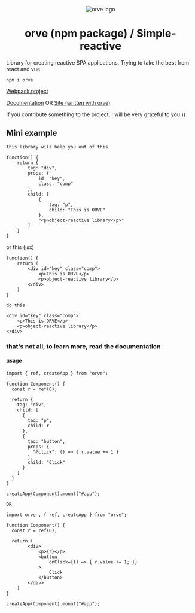 <p align="center"><img src="https://i.ibb.co/5cYvr0k/logo.png" alt="orve logo"></p>
<h1 align="center">orve (npm package) / Simple-reactive</h1>

Library for creating reactive SPA applications. Trying to take the best from react and vue

```
npm i orve
```

<a target="_blank" href="https://github.com/Destrokhen-main/simple-reactive-cli" target="_blank">Webpack project</a>

<a target="_blank" href="https://github.com/Destrokhen-main/orve-doc" target="_blank">Documentation</a> OR <a href="https://destrokhen-main.github.io" target="_blank">Site (written with orve)</a>

If you contribute something to the project, I will be very grateful to you.))

## Mini example

`this library will help you out of this`

```
function() {
    return {
        tag: "div",
        props: {
            id: "key",
            class: "comp"
        },
        child: [
            {
                tag: "p",
                child: "This is ORVE"
            },
            "<p>object-reactive library</p>"
        ]
    }
}
```

or this (jsx)
```
function() {
    return (
        <div id="key" class="comp">
            <p>This is ORVE</p>
            <p>object-reactive library</p>
        </div>
    )
}
```

`do this`

```
<div id="key" class="comp">
    <p>This is ORVE</p>
    <p>object-reactive library</p>
</div>
```

### that's not all, to learn more, read the documentation



#### usage

```
import { ref, createApp } from "orve";

function Component() {
  const r = ref(0);

  return {
    tag: "div",
    child: [
      {
        tag: "p",
        child: r
      },
      {
        tag: "button",
        props: {
          "@click": () => { r.value += 1 }
        },
        child: "Click"
      }
    ]
  }
}

createApp(Component).mount("#app");
```

`OR`

```
import orve , { ref, createApp } from "orve";

function Component() {
  const r = ref(0);

  return (
        <div>
            <p>{r}</p>
            <button
                onClick={() => { r.value += 1; }}
            >
                Click
            </button>
        </div>
    )
}

createApp(Component).mount("#app");
```
